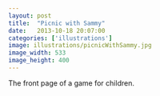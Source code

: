 ```yaml
---
layout: post
title:  "Picnic with Sammy"
date:   2013-10-18 20:07:00
categories: ['illustrations']
image: illustrations/picnicWithSammy.jpg
image_width: 533
image_height: 400
---
```


The front page of a game for children.